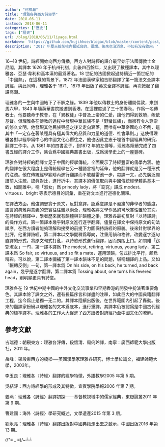 ```yaml
---
author: "柯棋瀚"
title: "理雅各與西方詩經學"
date: 2018-06-11
lastmod: 2018-06-11
categories: ["歷史"]
tags: ["歷史"]
url: /blog/2018/06/11/liyage.html
markdown: 'https://github.com/kujihhoe/blogac/blob/master/content/post/2018-06-11-liyage.md'
description: '2017 年夏天給某校內報紙寫的，很爛。後來也沒消息，不知有沒有錄用。'
---
```


16─18 世紀，<v>詩經</v>開始向西方傳播，西方人對詩經的譯介最早始于法國傳教士金尼閣，其譯本 1626 年于杭州刊刻，此後四百餘年，又出現了數種譯本，其中以理雅各、亞瑟‧韋利和高本漢的最爲著名。18 世紀的法國掀起過持續近一箇世紀的「中國熱」，在這樣的背景下，1872 年法國漢學家鮑吉耶翻譯了第一箇法文全譯本<v>詩經</v>，與此同時，理雅各于 1871、1879 年出版了英文全譯本<v>詩經</v>，再次掀起了翻譯高潮。

理雅各的一生與中國結下了不解之緣。1839 年他以傳教士的身份離開倫敦，來到馬六甲，1843 年隨英華書院搬遷到香港，在這裡度過了三十箇春秋。作爲一名傳教士，他要聽命于教會，在「異教徒」中普及上帝的仁愛，讓他們得到救贖，皈依基督。但理雅各在傳教的過程中發現中華民族不是「野蠻民族」，而擁有令人尊崇的悠久文明，他發現其他民族興盛之後又走向衰落，而唯有中華帝國屹立不倒，這其中「一定存在著某種具有極其偉大的品質和力量的道德、社會準則。」这使得理雅各對以經學爲中心的中國文化心嚮往之，他也因此立志于埋首中國經典的研究、翻譯工作中。从 1861 年的<v>四書</v><v>孟子</v>，到1872 年的<v>左傳</v>等，理雅各陸續完成了四書五經的譯介工作，集合爲<v>中國經典</v>叢書出版，成爲漢學史上的一座豐碑。

理雅各對<v>詩經</v>的翻譯立足于中國的經學傳統，全面展示了詩經豐富的儒學內涵。他的翻譯在很大程度上是傳統經學在另一種語言裡的延伸，他的翻譯就是另一種形式的注疏。他在傳統經學範疇內進行翻譯而不敢越雷池一步，每譯一文，必先廣泛閱讀前人注疏，認眞對比，進行折中。其譯本的價值取向與中國傳統經學體系基本一致，如<v>關雎</v>中，稱「淑女」爲 princely lady，將「窈窕」譯成 modest、virtuous、bright 等表示德目的詞彙，重在對文本進行道德化闡釋。

在譯法方面，他強調忠實于原文，反對意譯，認爲意譯是不嚴肅的非學者的態度。語言的典雅與意義的忠實往往難以兩全，理雅各將文學作品的可欣賞性置於其次。在<v>詩經</v>的翻譯中，學者歷來就有韻體與非韻體之爭，理雅各最初反對「以詩譯詩」的操作方式，第一箇譯本幾乎對原文進行逐字翻譯，儘量在譯文中保持原文的句法順序，在西方讀者能夠理解和接受的前提下力圖保持<v>詩經</v>的原貌。後來針對學界的批評，他重譯<v>詩經</v>，第二譯本以文學闡釋爲導向，注重用韻和格律，改變逐字逐句直譯的形式，將原文句式打亂，以詩歌形式進行翻譯，因而朗朗上口。如<v>關雎</v>「窈窕淑女」一句，第一譯本譯爲 The modest, retiring, virtuous, young lady，第二譯本爲 So fair, so virtuous, and so fit a mate，運用頭韻，句式排比平行，頗爲精彩。可以說，第二譯本彌補了第一譯本韻味不足的問題，堪稱翻譯的上品。又如「輾轉反側」一句，第一譯本爲 On his side, on his back, he turned, and back again，幾乎是逐字翻譯，第二譯本爲 Tossing about, one turns his fevered head，則明顯更具有詩意。

理雅各在 19 世紀中期中國的中外文化交流事業和早期香港的開發中扮演著重要角色。其譯本除了譯文之外，還有長篇序言和詳盡的注釋，如此巨大的中國典籍翻譯工程，迄今爲止是獨一无二的。其譯本陸續出版後，在世界範圍內引起了轟動。後來的翻譯家紛紛以理雅各的文本爲底本，進行重譯，其譯本仍被認爲是中國古代經典的標準譯本。理雅各的工作大大促進了西方讀者對<v>詩經</v>乃至中國文化的瞭解。

## 參考文獻

吉瑞德：<v>朝覲東方：理雅各評傳</v>，段懷清、周俐玲譯，南寧：廣西師範大學出版社，2011 年。

岳峰：<v>架設東西方的橋樑──英國漢學家理雅各研究</v>，博士學位論文，福建師範大學，2003年。

李玉良：<v>理雅各〈詩經〉翻譯的經學特徵</v>，<v>外語教學</v>2005 年第 5 期。

吳結評：<v>西方詩經學的形成及其特徵</v>，<v>宜賓學院學報</v>2006 年第 7 期。

姜燕：<v>理雅各〈詩經〉翻譯初探——基督教視域中的儒家經典</v>，<v>東嶽論叢</v>2011 年第 9 期。

曹建國：<v>海外〈詩經〉學研究概述</v>，<v>文學遺產</v>2015 年第 3 期。

劉永亮：<v>理雅各〈詩經〉翻譯出版對中國典籍走出去之啟示</v>，<v>中國出版</v>2016 年第 13 期。



(/"≡ _ ≡)/~┴┴
